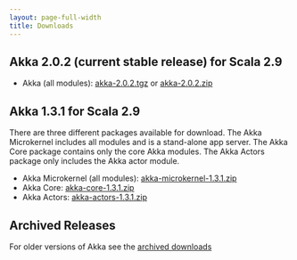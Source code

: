 ```yaml
---
layout: page-full-width
title: Downloads
---
```


## Akka 2.0.2 (current stable release) for Scala 2.9

* Akka (all modules): [akka-2.0.2.tgz](http://download.akka.io/downloads/akka-2.0.2.tgz) or [akka-2.0.2.zip](http://download.akka.io/downloads/akka-2.0.2.zip)


## Akka 1.3.1 for Scala 2.9

There are three different packages available for download. The Akka Microkernel includes all modules and is a stand-alone app server. The Akka Core package contains only the core Akka modules. The Akka Actors package only includes the Akka actor module.

* Akka Microkernel (all modules): [akka-microkernel-1.3.1.zip](http://download.akka.io/downloads/akka-microkernel-1.3.1.zip)
* Akka Core: [akka-core-1.3.1.zip](http://download.akka.io/downloads/akka-core-1.3.1.zip)
* Akka Actors: [akka-actors-1.3.1.zip](http://download.akka.io/downloads/akka-actors-1.3.1.zip)


## Archived Releases

For older versions of Akka see the [archived downloads](http://download.akka.io/downloads/archive)
